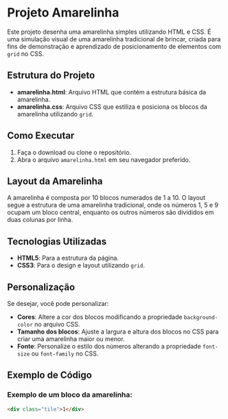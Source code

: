 # Projeto Amarelinha

Este projeto desenha uma amarelinha simples utilizando HTML e CSS. É uma simulação visual de uma amarelinha tradicional de brincar, criada para fins de demonstração e aprendizado de posicionamento de elementos com `grid` no CSS.

## Estrutura do Projeto

- **amarelinha.html**: Arquivo HTML que contém a estrutura básica da amarelinha.
- **amarelinha.css**: Arquivo CSS que estiliza e posiciona os blocos da amarelinha utilizando `grid`.

## Como Executar

1. Faça o download ou clone o repositório.
2. Abra o arquivo `amarelinha.html` em seu navegador preferido.

## Layout da Amarelinha

A amarelinha é composta por 10 blocos numerados de 1 a 10. O layout segue a estrutura de uma amarelinha tradicional, onde os números 1, 5 e 9 ocupam um bloco central, enquanto os outros números são divididos em duas colunas por linha.

## Tecnologias Utilizadas

- **HTML5**: Para a estrutura da página.
- **CSS3**: Para o design e layout utilizando `grid`.

## Personalização

Se desejar, você pode personalizar:
- **Cores**: Altere a cor dos blocos modificando a propriedade `background-color` no arquivo CSS.
- **Tamanho dos blocos**: Ajuste a largura e altura dos blocos no CSS para criar uma amarelinha maior ou menor.
- **Fonte**: Personalize o estilo dos números alterando a propriedade `font-size` ou `font-family` no CSS.

## Exemplo de Código

### Exemplo de um bloco da amarelinha:

```html
<div class="tile">1</div>
